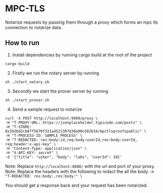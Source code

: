 # MPC-TLS
Notarize requests by passing them through a proxy which forms an mpc tls connection to notarize data.

## How to run
1) Install dependencies by running cargo build at the root of the project
```
cargo build
```

2) Firstly we run the notary server by running
```
sh ./start_notary.sh
```

3) Secondly we start the prover server by running
```
sh ./start_prover.sh
```

4) Send a sample request to notarize
```
curl -X POST http://localhost:9999/proxy \
-H "T-PROXY-URL: https://jsonplaceholder.typicode.com/posts" \
-H "T-STORE: 0x392bd2cb87f5670f321ad521397d30a00c582b34/mpctlsproofspublic" \
-H "T-PROCESS-ID: SAMPLE_PROCESS" \
-H "T-REDACTED: res:body:id,req:body:userId,res:body:userId, req:header:x-api-key" \
-H "Content-Type: application/json" \
-H "X-API-KEY: secret" \
-d '{"title": "usher", "body": "labs", "userId": 10}'
```
Note: Replace `http://localhost:8080/` with the url and port of your proxy.
Note: Replace the headers with the following to redact the all the body `-H "T-REDACTED: res:body:,res:body:" \`

You should get a response back and your request has been notarized.
